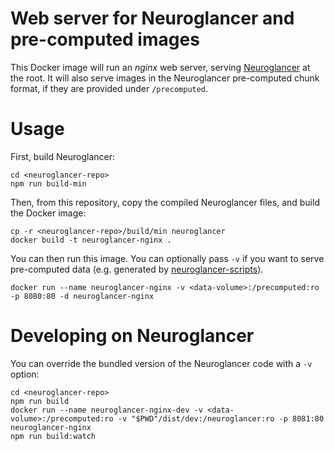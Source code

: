 Web server for Neuroglancer and pre-computed images
===================================================

This Docker image will run an *nginx* web server, serving
[Neuroglancer](https://github.com/HumanBrainProject/neuroglancer-scripts) at
the root. It will also serve images in the Neuroglancer pre-computed chunk
format, if they are provided under `/precomputed`.


Usage
=====

First, build Neuroglancer:

```
cd <neuroglancer-repo>
npm run build-min
```

Then, from this repository, copy the compiled Neuroglancer files, and build the
Docker image:

```
cp -r <neuroglancer-repo>/build/min neuroglancer
docker build -t neuroglancer-nginx .
```

You can then run this image. You can optionally pass `-v` if you want to serve
pre-computed data (e.g. generated by
[neuroglancer-scripts](https://github.com/HumanBrainProject/neuroglancer-scripts)).

```
docker run --name neuroglancer-nginx -v <data-volume>:/precomputed:ro -p 8080:80 -d neuroglancer-nginx
```


Developing on Neuroglancer
==========================

You can override the bundled version of the Neuroglancer code with a `-v` option:

```
cd <neuroglancer-repo>
npm run build
docker run --name neuroglancer-nginx-dev -v <data-volume>:/precomputed:ro -v "$PWD"/dist/dev:/neuroglancer:ro -p 8081:80 neuroglancer-nginx
npm run build:watch
```

